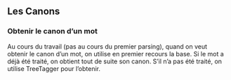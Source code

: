 ## Les Canons

### Obtenir le canon d’un mot

Au cours du travail (pas au cours du premier parsing), quand on veut obtenir le canon d’un mot, on utilise en premier recours la base. Si le mot a déjà été traité, on obtient tout de suite son canon. S’il n’a pas été traité, on utilise TreeTagger pour l’obtenir.
